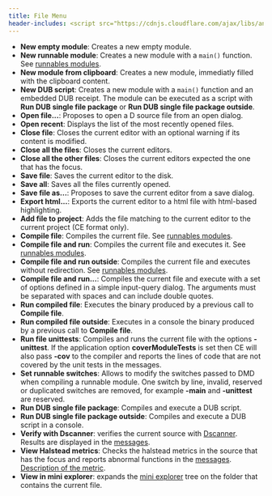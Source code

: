 ```yaml
---
title: File Menu
header-includes: <script src="https://cdnjs.cloudflare.com/ajax/libs/anchor-js/4.2.2/anchor.min.js"></script>
---
```


- **New empty module**: Creates a new empty module.
- **New runnable module**: Creates a new module with a `main()` function. See [runnables modules](features_runnables.html).
- **New module from clipboard**: Creates a new module, immediatly filled with the clipboard content.
- **New DUB script**: Creates a new module with a `main()` function and an embedded DUB receipt. The module can be executed as a script with **Run DUB single file package** or **Run DUB single file package outside**.
- **Open file...**: Proposes to open a D source file from an open dialog.
- **Open recent**: Displays the list of the most recently opened files.
- **Close file**: Closes the current editor with an optional warning if its content is modified.
- **Close all the files**: Closes the current editors.
- **Close all the other files**: Closes the current editors expected the one that has the focus.
- **Save file**: Saves the current editor to the disk.
- **Save all**: Saves all the files currently opened.
- **Save file as...**: Proposes to save the current editor from a save dialog.
- **Export html...**: Exports the current editor to a html file with html-based highlighting.
- **Add file to project**: Adds the file matching to the current editor to the current project (CE format only).
- **Compile file**: Compiles the current file. See [runnables modules](features_runnables.html).
- **Compile file and run**: Compiles the current file and executes it. See [runnables modules](features_runnables.html).
- **Compile file and run outside**: Compiles the current file and executes without redirection. See [runnables modules](features_runnables.html).
- **Compile file and run...**: Compiles the current file and execute with a set of options defined in a simple input-query dialog. The arguments must be separated with spaces and can include double quotes.
- **Run compiled file**: Executes the binary produced by a previous call to **Compile file**.
- **Run compiled file outside**: Executes in a console the binary produced by a previous call to **Compile file**.
- **Run file unittests**: Compiles and runs the current file with the options **-unittest**. If the application option **coverModuleTests** is set then CE will also pass **-cov** to the compiler and reports the lines of code that are not covered by the unit tests in the messages.
- **Set runnable switches**: Allows to modify the switches passed to DMD when compiling a runnable module. One switch by line, invalid, reserved or duplicated switches are removed, for example **-main** and **-unittest** are reserved.
- **Run DUB single file package**: Compiles and execute a DUB script.
- **Run DUB single file package outside**: Compiles and execute a DUB script in a console.
- **Verify with Dscanner**: verifies the current source with [Dscanner](https://github.com/Hackerpilot/Dscanner). Results are displayed in the [messages](widgets_messages.html).
- **View Halstead metrics**: Checks the halstead metrics in the source that has the focus and reports abnormal functions in the [messages](widgets_messages.html). [Description of the metric](options_code_metrics.html).
- **View in mini explorer**: expands the [mini explorer](widgets_mini_explorer.html) tree on the folder that contains the current file.

<script>anchors.add();</script>
